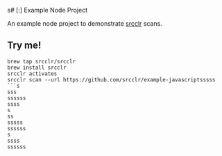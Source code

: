 s# [:] Example Node Project

An example node project to demonstrate [srcclr](https://www.srcclr.com) scans.

## Try me!

```
brew tap srcclr/srcclr
brew install srcclr
srcclr activates
srcclr scan --url https://github.com/srcclr/example-javascriptsssss
```s
sss
ssssss
ssss
s
ss
sssss
ssssss
s
ssss
ssssss
